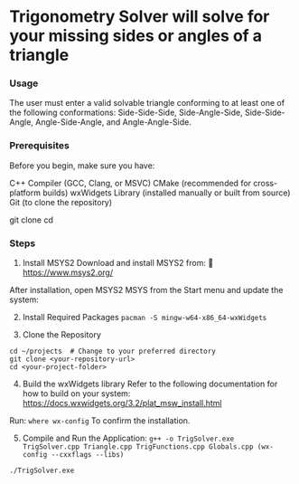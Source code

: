# Trigonometry Solver will solve for your missing sides or angles of a triangle

### Usage
The user must enter a valid solvable triangle conforming to at least one of the following conformations: Side-Side-Side, Side-Angle-Side, Side-Side-Angle, Angle-Side-Angle, and Angle-Angle-Side.

### Prerequisites
Before you begin, make sure you have:

C++ Compiler (GCC, Clang, or MSVC)
CMake (recommended for cross-platform builds)
wxWidgets Library (installed manually or built from source)
Git (to clone the repository)

git clone <your-repository-url>
cd <your-project-folder>

### Steps
1. Install MSYS2
Download and install MSYS2 from:
🔗 https://www.msys2.org/

After installation, open MSYS2 MSYS from the Start menu and update the system:

2. Install Required Packages
```pacman -S mingw-w64-x86_64-wxWidgets```

3. Clone the Repository
```
cd ~/projects  # Change to your preferred directory
git clone <your-repository-url>
cd <your-project-folder>
```

4. Build the wxWidgets library
Refer to the following documentation for how to build on your system:
https://docs.wxwidgets.org/3.2/plat_msw_install.html

Run:
```where wx-config```
To confirm the installation. 

5. Compile and Run the Application:
```g++ -o TrigSolver.exe TrigSolver.cpp Triangle.cpp TrigFunctions.cpp Globals.cpp (wx-config --cxxflags --libs)```

```./TrigSolver.exe```
